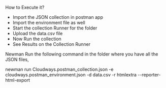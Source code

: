 How to Execute it?

- Import the JSON collection in postman app
- Import the environment file as well 
- Start the collection Runner for the folder 
- Upload the data.csv file
- Now Run the collection 
- See Results on the Collection Runner

Newman 
Run the following command in the folder where you have all the JSON files,

newman run Cloudways.postman_collection.json -e cloudways.postman_environment.json -d data.csv -r htmlextra --reporter-html-export

